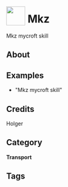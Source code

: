 # <img src="https://raw.githack.com/FortAwesome/Font-Awesome/master/svgs/solid/robot.svg" card_color="#22A7F0" width="50" height="50" style="vertical-align:bottom"/> Mkz
Mkz mycroft skill

## About


## Examples
* "Mkz mycroft skill"

## Credits
Holger

## Category
**Transport**

## Tags

